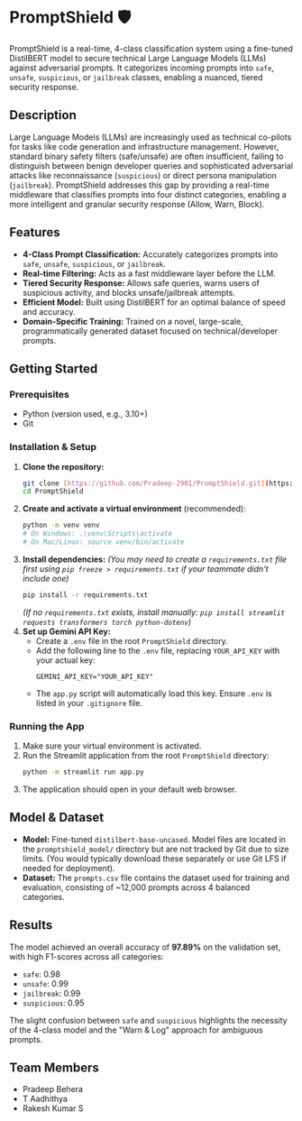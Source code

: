 # PromptShield 🛡️

PromptShield is a real-time, 4-class classification system using a fine-tuned DistilBERT model to secure technical Large Language Models (LLMs) against adversarial prompts. It categorizes incoming prompts into `safe`, `unsafe`, `suspicious`, or `jailbreak` classes, enabling a nuanced, tiered security response.

## Description

Large Language Models (LLMs) are increasingly used as technical co-pilots for tasks like code generation and infrastructure management. However, standard binary safety filters (safe/unsafe) are often insufficient, failing to distinguish between benign developer queries and sophisticated adversarial attacks like reconnaissance (`suspicious`) or direct persona manipulation (`jailbreak`). PromptShield addresses this gap by providing a real-time middleware that classifies prompts into four distinct categories, enabling a more intelligent and granular security response (Allow, Warn, Block).

## Features

* **4-Class Prompt Classification:** Accurately categorizes prompts into `safe`, `unsafe`, `suspicious`, or `jailbreak`.
* **Real-time Filtering:** Acts as a fast middleware layer before the LLM.
* **Tiered Security Response:** Allows safe queries, warns users of suspicious activity, and blocks unsafe/jailbreak attempts.
* **Efficient Model:** Built using DistilBERT for an optimal balance of speed and accuracy.
* **Domain-Specific Training:** Trained on a novel, large-scale, programmatically generated dataset focused on technical/developer prompts.

## Getting Started

### Prerequisites

* Python (version used, e.g., 3.10+)
* Git

### Installation & Setup

1.  **Clone the repository:**
    ```bash
    git clone [https://github.com/Pradeep-2901/PromptShield.git](https://github.com/Pradeep-2901/PromptShield.git)
    cd PromptShield
    ```
2.  **Create and activate a virtual environment** (recommended):
    ```bash
    python -m venv venv
    # On Windows: .\venv\Scripts\activate
    # On Mac/Linux: source venv/bin/activate
    ```
3.  **Install dependencies:**
    *(You may need to create a `requirements.txt` file first using `pip freeze > requirements.txt` if your teammate didn't include one)*
    ```bash
    pip install -r requirements.txt
    ```
    *(If no `requirements.txt` exists, install manually: `pip install streamlit requests transformers torch python-dotenv`)*
4.  **Set up Gemini API Key:**
    * Create a `.env` file in the root `PromptShield` directory.
    * Add the following line to the `.env` file, replacing `YOUR_API_KEY` with your actual key:
        ```env
        GEMINI_API_KEY="YOUR_API_KEY"
        ```
    * The `app.py` script will automatically load this key. Ensure `.env` is listed in your `.gitignore` file.

### Running the App

1.  Make sure your virtual environment is activated.
2.  Run the Streamlit application from the root `PromptShield` directory:
    ```bash
    python -m streamlit run app.py
    ```
3.  The application should open in your default web browser.

## Model & Dataset

* **Model:** Fine-tuned `distilbert-base-uncased`. Model files are located in the `promptshield_model/` directory but are not tracked by Git due to size limits. (You would typically download these separately or use Git LFS if needed for deployment).
* **Dataset:** The `prompts.csv` file contains the dataset used for training and evaluation, consisting of ~12,000 prompts across 4 balanced categories.

## Results

The model achieved an overall accuracy of **97.89%** on the validation set, with high F1-scores across all categories:
* `safe`: 0.98
* `unsafe`: 0.99
* `jailbreak`: 0.99
* `suspicious`: 0.95

The slight confusion between `safe` and `suspicious` highlights the necessity of the 4-class model and the "Warn & Log" approach for ambiguous prompts.

## Team Members

* Pradeep Behera
* T Aadhithya
* Rakesh Kumar S
